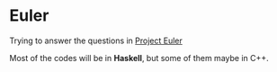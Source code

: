 # Euler

Trying to answer the questions in [Project Euler](https://projecteuler.net)

Most of the codes will be in __Haskell__, but some of them maybe in C++.